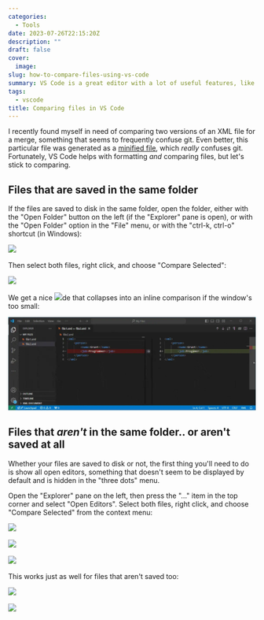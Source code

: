 ```yaml
---
categories:
  - Tools
date: 2023-07-26T22:15:20Z
description: ""
draft: false
cover:
  image:
slug: how-to-compare-files-using-vs-code
summary: VS Code is a great editor with a lot of useful features, like being able to compare two random files for differences. Let's see how.
tags:
  - vscode
title: Comparing files in VS Code
---
```

I recently found myself in need of comparing two versions of an XML file for a merge, something that seems to frequently confuse git. Even better, this particular file was generated as a [minified file](https://grantwinney.com/minification-vs-obfuscation/), which _really_ confuses git. Fortunately, VS Code helps with formatting _and_ comparing files, but let's stick to comparing.

## Files that are saved in the same folder

If the files are saved to disk in the same folder, open the folder, either with the "Open Folder" button on the left (if the "Explorer" pane is open), or with the "Open Folder" option in the "File" menu, or with the "ctrl-k, ctrl-o" shortcut (in Windows):

![](how-to-compare-files-using-vs-code/image-12.webp)

Then select both files, right click, and choose "Compare Selected":

![](how-to-compare-files-using-vs-code/image-13.webp)

We get a nice ![](how-to-compare-files-using-vs-code/image-13.webp)de that collapses into an inline comparison if the window's too small:

![](xmlcompare1.webp)

## Files that _aren't_ in the same folder.. or aren't saved at all

Whether your files are saved to disk or not, the first thing you'll need to do is show all open editors, something that doesn't seem to be displayed by default and is hidden in the "three dots" menu.

Open the "Explorer" pane on the left, then press the "..." item in the top corner and select "Open Editors". Select both files, right click, and choose "Compare Selected" from the context menu:

![](how-to-compare-files-using-vs-code/image-15.webp)

![](how-to-compare-files-using-vs-code/image-16.webp)

![](how-to-compare-files-using-vs-code/image-17.webp)

This works just as well for files that aren't saved too:

![](how-to-compare-files-using-vs-code/image-19.webp)

![](how-to-compare-files-using-vs-code/image-18.webp)
